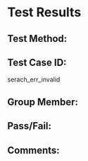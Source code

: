 # Test Results

## Test Method:

## Test Case ID:
serach_err_invalid

## Group Member:

## Pass/Fail:

## Comments:
